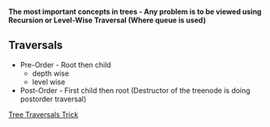 **The most important concepts in trees - Any problem is to be viewed using Recursion or Level-Wise Traversal (Where queue is used)**

## Traversals

 - Pre-Order - Root then child
	 - depth wise
	 - level wise
- Post-Order - First child then root (Destructor of the treenode is doing postorder traversal)

[Tree Traversals Trick](https://medium.com/analytics-vidhya/an-easy-trick-to-derive-tree-traversal-results-in-a-single-look-8506e83974e4)